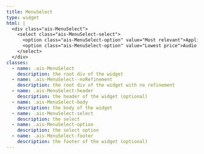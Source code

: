 ```yaml
---
title: MenuSelect
type: widget
html: |
  <div class="ais-MenuSelect">
    <select class="ais-MenuSelect-select">
      <option class="ais-MenuSelect-option" value="Most relevant">Appliances (4306)</option>
      <option class="ais-MenuSelect-option" value="Lowest price">Audio (1570)</option>
    </select>
  </div>
classes:
  - name: .ais-MenuSelect
    description: the root div of the widget
  - name: .ais-MenuSelect--noRefinement
    description: the root div of the widget with no refinement
  - name: .ais-MenuSelect-header
    description: the header of the widget (optional)
  - name: .ais-MenuSelect-body
    description: the body of the widget
  - name: .ais-MenuSelect-select
    description: the select
  - name: .ais-MenuSelect-option
    description: the select option
  - name: .ais-MenuSelect-footer
    description: the footer of the widget (optional)
---
```

